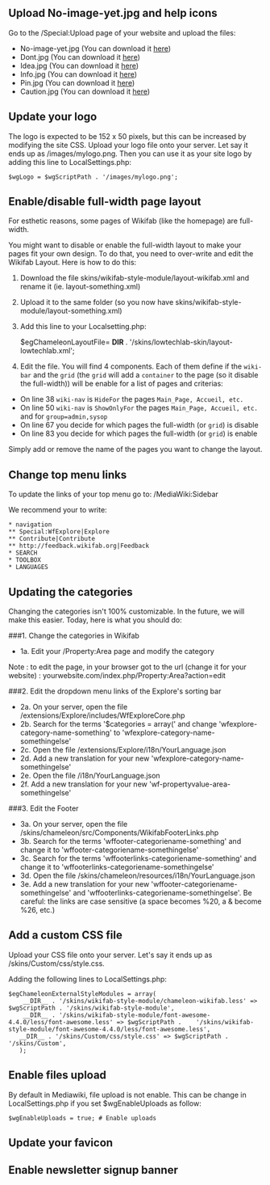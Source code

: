 ## Upload No-image-yet.jpg and help icons

Go to the /Special:Upload page of your website and upload the files:

* No-image-yet.jpg (You can download it <a href="http://files.wikifab.org/8/89/No-image-yet.jpg">here</a>)
* Dont.jpg (You can download it <a href="http://files.wikifab.org/6/6b/Dont-icon.jpg">here</a>)
* Idea.jpg (You can download it <a href="http://files.wikifab.org/3/37/Icon-idea.jpg">here</a>)
* Info.jpg (You can download it <a href="http://files.wikifab.org/9/9e/Info-icon.jpg">here</a>)
* Pin.jpg (You can download it <a href="http://files.wikifab.org/0/0c/Pin-icon.jpg">here</a>)
* Caution.jpg (You can download it <a href="http://files.wikifab.org/5/53/Caution-icon.jpg">here</a>)

## Update your logo

The logo is expected to be 152 x 50 pixels, but this can be increased by modifying the site CSS. Upload your logo file onto your server. Let say it ends up as /images/mylogo.png. Then you can use it as your site logo by adding this line to LocalSettings.php:

	$wgLogo = $wgScriptPath . '/images/mylogo.png';

## Enable/disable full-width page layout

For esthetic reasons, some pages of Wikifab (like the homepage) are full-width.

You might want to disable or enable the full-width layout to make your pages fit your own design. To do that, you need to over-write and edit the Wikifab Layout. Here is how to do this:

1. Download the file skins/wikifab-style-module/layout-wikifab.xml and rename it (ie. layout-something.xml)

2. Upload it to the same folder (so you now have skins/wikifab-style-module/layout-something.xml)

3. Add this line to your Localsetting.php:

	$egChameleonLayoutFile= __DIR__ . '/skins/lowtechlab-skin/layout-lowtechlab.xml';

4. Edit the file. You  will find 4 components. Each of them define if the `wiki-bar` and the `grid` (the `grid` will add a `container` to the page (so it disable the full-width)) will be enable for a list of pages and criterias:
  - On line 38 `wiki-nav` is `HideFor` the pages `Main_Page, Accueil, etc.`
  - On line 50 `wiki-nav` is `ShowOnlyFor` the pages `Main_Page, Accueil, etc.` and for `group=admin,sysop`
  - On line 67 you decide for which pages the full-width (or `grid`) is disable
  - On line 83 you decide for which pages the full-width (or `grid`) is enable

Simply add or remove the name of the pages you want to change the layout.

## Change top menu links

To update the links of your top menu go to: /MediaWiki:Sidebar

We recommend your to write:

	* navigation
	** Special:WfExplore|Explore
	** Contribute|Contribute
	** http://feedback.wikifab.org|Feedback
	* SEARCH
	* TOOLBOX
	* LANGUAGES

## Updating the categories

Changing the categories isn't 100% customizable. In the future, we will make this easier. Today, here is what you should do:

###1. Change the categories in Wikifab
* 1a. Edit your /Property:Area page and modify the category

Note : to edit the page, in your browser got to the url (change it for your website) :  yourwebsite.com/index.php/Property:Area?action=edit 

###2. Edit the dropdown menu links of the Explore's sorting bar
* 2a. On your server, open the file /extensions/Explore/includes/WfExploreCore.php
* 2b. Search for the terms '$categories = array(' and change 'wfexplore-category-name-something' to 'wfexplore-category-name-somethingelse'
* 2c. Open the file /extensions/Explore/i18n/YourLanguage.json
* 2d. Add a new translation for your new 'wfexplore-category-name-somethingelse' 
* 2e. Open the file /i18n/YourLanguage.json
* 2f. Add a new translation for your new 'wf-propertyvalue-area-somethingelse'


###3. Edit the Footer

* 3a. On your server, open the file /skins/chameleon/src/Components/WikifabFooterLinks.php
* 3b. Search for the terms 'wffooter-categoriename-something' and change it to 'wffooter-categoriename-somethingelse'
* 3c. Search for the terms 'wffooterlinks-categoriename-something' and change it to 'wffooterlinks-categoriename-somethingelse'
* 3d. Open the file /skins/chameleon/resources/i18n/YourLanguage.json
* 3e. Add a new translation for your new 'wffooter-categoriename-somethingelse' and 'wffooterlinks-categoriename-somethingelse'. Be careful: the links are case sensitive (a space becomes %20, a & become %26, etc.)

## Add a custom CSS file

Upload your CSS file onto your server. Let's say it ends up as /skins/Custom/css/style.css.

Adding the following lines to LocalSettings.php:

	$egChameleonExternalStyleModules = array(
		__DIR__ . '/skins/wikifab-style-module/chameleon-wikifab.less' => $wgScriptPath . '/skins/wikifab-style-module',
		__DIR__ . '/skins/wikifab-style-module/font-awesome-4.4.0/less/font-awesome.less' => $wgScriptPath . 	'/skins/wikifab-style-module/font-awesome-4.4.0/less/font-awesome.less',
 	   __DIR__ . '/skins/Custom/css/style.css' => $wgScriptPath . '/skins/Custom',
	   );

## Enable files upload

By default in Mediawiki, file upload is not enable. This can be change in LocalSettings.php if you set $wgEnableUploads as follow:

	$wgEnableUploads = true; # Enable uploads

## Update your favicon


## Enable newsletter signup banner
